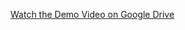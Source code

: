 [Watch the Demo Video on Google Drive](https://drive.google.com/file/d/1CDiEE2G9fptQwsiIXhHbVg4_VfIYx1ns/view?usp=sharing)
